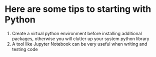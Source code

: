 # Here are some tips to starting with Python

1. Create a virtual python environment before installing additional packages, otherwise you will clutter up your system python library
2. A tool like Jupyter Notebook can be very useful when writing and testing code